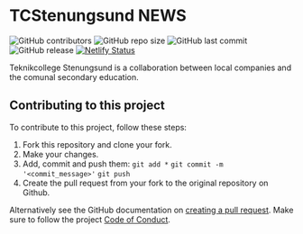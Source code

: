 # TCStenungsund NEWS

![GitHub contributors](https://img.shields.io/github/contributors/seetee/tcnews)
![GitHub repo size](https://img.shields.io/github/repo-size/seetee/tcnews)
![GitHub last commit](https://img.shields.io/github/last-commit/seetee/tcnews)
![GitHub release](https://img.shields.io/github/v/release/seetee/tcnews)
[![Netlify Status](https://api.netlify.com/api/v1/badges/3981340f-ee7d-4aee-b2e4-ce37bf4e4dc3/deploy-status)](https://app.netlify.com/sites/tcstenungsund/deploys)

Teknikcollege Stenungsund is a collaboration between local companies and the comunal secondary education.

## Contributing to this project
To contribute to this project, follow these steps:

1. Fork this repository and clone your fork.
2. Make your changes.
3. Add, commit and push them: `git add *` `git commit -m '<commit_message>'` `git push`
4. Create the pull request from your fork to the original repository on Github.

Alternatively see the GitHub documentation on [creating a pull request](https://help.github.com/en/github/collaborating-with-issues-and-pull-requests/creating-a-pull-request). Make sure to follow the project [Code of Conduct](https://github.com/seetee/tcnews/blob/main/docs/coc.md).
